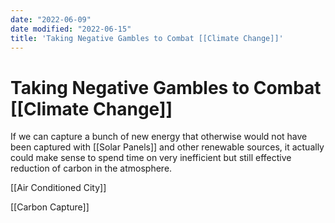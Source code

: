 ```yaml
---
date: "2022-06-09"
date modified: "2022-06-15"
title: 'Taking Negative Gambles to Combat [[Climate Change]]'
---
```


# Taking Negative Gambles to Combat [[Climate Change]]
If we can capture a bunch of new energy that otherwise would not have been captured with [[Solar Panels]] and other renewable sources, it actually could make sense to spend time on very inefficient but still effective reduction of carbon in the atmosphere.

[[Air Conditioned City]]

[[Carbon Capture]]
